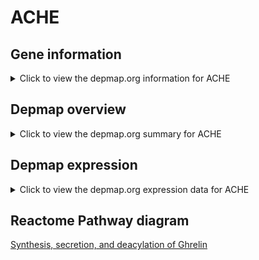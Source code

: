 <h1>ACHE</h1>

<h2>Gene information</h2>
<details>
  <summary>Click to view the depmap.org information for ACHE</summary>
  <iframe src="https://depmap.org/portal/gene/ACHE?tab=about" style="border:none;width:100%;height:800px"></iframe>
</details>

<h2>Depmap overview</h2>
<details>
  <summary>Click to view the depmap.org summary for ACHE</summary>
  <iframe src="https://depmap.org/portal/gene/ACHE?tab=overview" style="border:none;width:100%;height:800px"></iframe>
</details>

<h2>Depmap expression</h2>
<details>
  <summary>Click to view the depmap.org expression data for ACHE</summary>
  <iframe src="https://depmap.org/portal/gene/ACHE?tab=characterization" style="border:none;width:100%;height:800px"></iframe>
</details>



<h2>Reactome Pathway diagram</h2>
<a href="https://reactome.org/PathwayBrowser/#/R-HSA-422085" target="_BLANK">Synthesis, secretion, and deacylation of Ghrelin</a>



